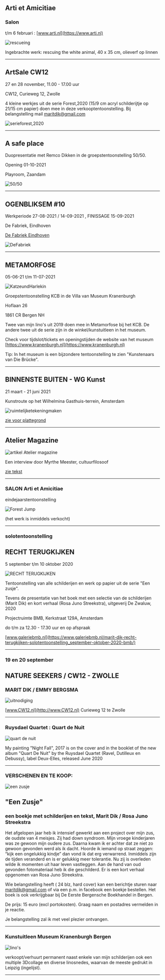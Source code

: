 ## Arti et Amicitiae

### Salon  

t/m 6 februari :  [www.arti.nl](https://www.arti.nl)


![rescueing](https://live.staticflickr.com/65535/51652451195_e1061e2506.jpg)

Ingebrachte werk: rescuing the white animal, 40 x 35 cm, olieverf op linnen
________________________________________________________________________________________________________________________


## ArtSale CW12

27 en 28 november, 11.00 - 17.00 uur

CW12, Curieweg 12, Zwolle

4 kleine werkjes uit de serie Forest,2020 (15/9 cm acryl schilderijtje op 21/15 cm papier) doen mee in deze verkooptentoonstelling. 
Bij belangstelling mail [maritdik@gmail.com](mailto:maritdik@gmail.com)

![serieforest,2020](https://live.staticflickr.com/65535/51702983783_e7810f1062_z.jpg)

________________________________________________________________________________________________________________________

## A safe place 

Duopresentatie met Remco Dikken in de groepstentoonstelling 50/50.

Opening 01-10-2021

Playroom, Zaandam

![50/50](https://live.staticflickr.com/65535/51836727535_0070261412_z.jpg)


________________________________________________________________________________________________________________________

## OGENBLIKSEM #10

Werkperiode 27-08-2021 / 14-09-2021 , FINISSAGE 15-09-2021

De Fabriek, Eindhoven

[De Fabriek Eindhoven](https://www.defabriekeindhoven.com)

![DeFabriek](https://live.staticflickr.com/65535/51503318974_b870ac8a73.jpg)
________________________________________________________________________________________________________________________

## METAMORFOSE

05-06-21 t/m 11-07-2021

![KatzeundHarlekin](https://live.staticflickr.com/7823/47096914152_a860cc1371.jpg)

Groepstentoonstelling KCB in de Villa van Museum Kranenburgh

Hoflaan 26

1861 CR  Bergen NH

Twee van mijn lino's uit 2019 doen mee in Metamorfose bij het KCB. De andere twee uit de serie zijn in de winkel/kunstuitleen in het museum.

Check voor tijdslot/tickets en openingstijden de website van het museum [https://www.kranenburgh.nl](https://www.kranenburgh.nl)

Tip: In het museum is een bijzondere tentoonstelling te zien "Kunstenaars van Die Brücke".

________________________________________________________________________________________________________________________



## BINNENSTE BUITEN - WG Kunst

21 maart - 21 juni 2021

Kunstroute op het Wilhelmina Gasthuis-terrein, Amsterdam

![ruimtelijketekeningmaken](https://live.staticflickr.com/65535/51164277975_672a4f417d_w.jpg)

[zie voor plattegrond](https://www.wgkunst.nl/binnenste-buiten)

________________________________________________________________________________________________________________________


## Atelier Magazine


![artikel Atelier magazine](https://live.staticflickr.com/65535/50765678493_901364c7bb_w.jpg)

Een interview door Myrthe Meester, cultuurfilosoof

[zie tekst](https://www.maritdik.nl/text)
________________________________________________________________________________________________________________________

### SALON Arti et Amicitiae

eindejaarstentoonstelling

![Forest Jump](https://live.staticflickr.com/65535/50766568892_6edbd1cc4d_w.jpg)

(het werk is inmiddels verkocht)


______________________________________________________________________________________________________________________

### solotentoonstelling 

## RECHT TERUGKIJKEN

5 september t/m 10 oktober 2020


![RECHT TERUGKIJKEN](https://live.staticflickr.com/65535/50184242807_e7b96b0131.jpg)

Tentoonstelling van alle schilderijen en werk op papier uit de serie "Een zusje". 

Tevens de presentatie van het boek met een selectie van de schilderijen (Marit Dik) en kort verhaal (Rosa Juno Streekstra), uitgeverij De Zwaluw, 2020

Projectruimte BMB, Kerkstraat 129A, Amsterdam

do t/m za 12.30 - 17.30 uur en op afspraak

[www.galeriebmb.nl](https://www.galeriebmb.nl/marit-dik-recht-terugkijken-solotentoonstelling_september-oktober-2020-bmb/)


________________________________________________________________________________________________________________________

### 19 en 20 september

## NATURE SEEKERS / CW12  -   ZWOLLE  

### MARIT DIK / EMMY BERGSMA

![uitnodiging](https://live.staticflickr.com/65535/50301133763_4b8aa33ae1_c.jpg)

[www.CW12.nl](http://www.CW12.nl)   Curieweg 12 te Zwolle


_________________________________________________________________________________________________________________________

### Ruysdael Quartet : Quart de Nuit 


![quart de nuit](https://live.staticflickr.com/65535/50183441288_167a032ebc_n.jpg)


My painting "Night Fall", 2017 is on the cover and in the booklet of the new album "Quart De Nuit" by the Ruysdael Quartet (Ravel, Dutilleux en Debussy), label Deux-Elles, released June 2020

_________________________________________________________________________________________________________________________

### VERSCHENEN EN TE KOOP: 

![een zusje](https://live.staticflickr.com/65535/49929955596_af0650d641_w.jpg)



## "Een Zusje"

### een boekje met schilderijen en tekst, Marit Dik / Rosa Juno Streekstra

Het afgelopen jaar heb ik intensief gewerkt aan een project over mijn zus, de oudste van 4 meisjes. Zij had down syndroom. 
Mijn vroege kinderjaren was ze gewoon mijn oudere zus. Daarna kwam ik er achter dat ze niet zo gewoon gevonden werd als ik dacht. Hoorde ik iemand op straat zeggen: “kijk een ongelukkig kindje” dan vond ik dat erg verwarrend. Inmiddels zijn de tijden veranderd en is er gelukkig meer tolerantie. 
Nu zij is overleden wilde ik momenten uit haar leven vastleggen. Aan de hand van oud gevonden fotomateriaal heb ik die geschilderd. Er is een kort verhaal opgenomen van Rosa Juno Streekstra.

Wie belangstelling heeft ( 24 blz, hard cover) kan een berichtje sturen naar [maritdik@gmail.com](mailto:maritdik@gmail.com) 
of via een p.m. in facebook een boekje bestellen. Het boek is ook verkrijgbaar bij De Eerste Bergensche Boekhandel in Bergen.

De prijs: 15 euro (excl portokosten). Graag naam en postadres vermelden in je reactie.

Je belangstelling zal ik met veel plezier ontvangen.



______________________________________________________________________________________________________________________________


### Kunstuitleen Museum Kranenburgh Bergen 

![lino's](https://live.staticflickr.com/7916/46235075725_d7669a29a4_w.jpg)

verkoopt/verhuurt permanent naast enkele van mijn schilderijen ook een multiple 3Dcollage en diverse linosnedes, waarvan de meeste gedrukt in Leipzig (ingelijst).


______________________________________________________________________________________________________________________________
